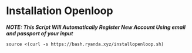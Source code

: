 # Installation Openloop
***NOTE: This Script Will Automatically Register New Account Using email and passport of your input***
````
source <(curl -s https://bash.ryanda.xyz/installopenloop.sh)
````
